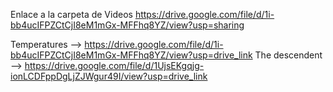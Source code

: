 Enlace a la carpeta de Videos https://drive.google.com/file/d/1i-bb4ucIFPZCtCjI8eM1mGx-MFFhq8YZ/view?usp=sharing

Temperatures -->  https://drive.google.com/file/d/1i-bb4ucIFPZCtCjI8eM1mGx-MFFhq8YZ/view?usp=drive_link
The descendent -->  https://drive.google.com/file/d/1UjsEKgqjg-ionLCDFppDgLjZJWgur49I/view?usp=drive_link
